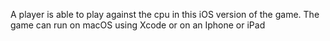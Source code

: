 

A player is able to play against the cpu in this iOS version of the game. The game can run on macOS using Xcode or on an Iphone or iPad
